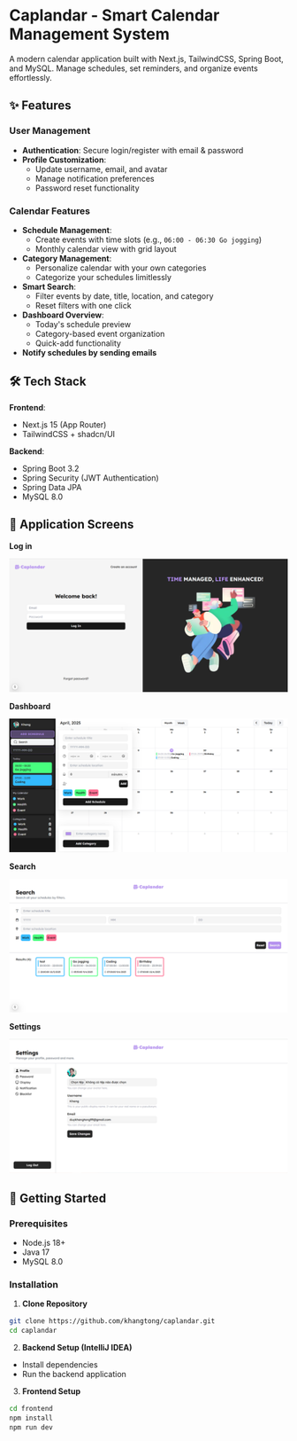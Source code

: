 # Caplandar - Smart Calendar Management System

A modern calendar application built with Next.js, TailwindCSS, Spring Boot, and MySQL. Manage schedules, set reminders, and organize events effortlessly.

## ✨ Features

### User Management

- **Authentication**: Secure login/register with email & password
- **Profile Customization**:
  - Update username, email, and avatar
  - Manage notification preferences
  - Password reset functionality

### Calendar Features

- **Schedule Management**:
  - Create events with time slots (e.g., `06:00 - 06:30 Go jogging`)
  - Monthly calendar view with grid layout
- **Category Management**:
  - Personalize calendar with your own categories
  - Categorize your schedules limitlessly
- **Smart Search**:
  - Filter events by date, title, location, and category
  - Reset filters with one click
- **Dashboard Overview**:
  - Today's schedule preview
  - Category-based event organization
  - Quick-add functionality
- **Notify schedules by sending emails**

## 🛠 Tech Stack

**Frontend**:

- Next.js 15 (App Router)
- TailwindCSS + shadcn/UI

**Backend**:

- Spring Boot 3.2
- Spring Security (JWT Authentication)
- Spring Data JPA
- MySQL 8.0

## 📸 Application Screens

**Log in**

![Login](./screenshots/login.PNG)

**Dashboard**

![Dashboard](./screenshots/dashboard.PNG)

**Search**

![Search](./screenshots/search.PNG)

**Settings**

![Settings](./screenshots/settings.PNG)

## 🚀 Getting Started

### Prerequisites

- Node.js 18+
- Java 17
- MySQL 8.0

### Installation

1. **Clone Repository**

```bash
git clone https://github.com/khangtong/caplandar.git
cd caplandar
```

2. **Backend Setup (IntelliJ IDEA)**

- Install dependencies
- Run the backend application

3. **Frontend Setup**

```bash
cd frontend
npm install
npm run dev
```
